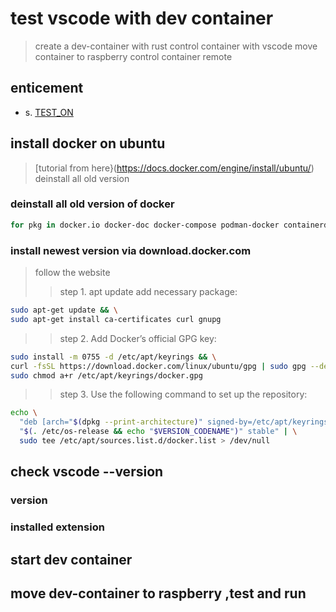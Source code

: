 # test vscode with dev container

> create a dev-container with rust
> control container with vscode
> move container to raspberry
> control container remote

## enticement

- s. [TEST_ON](./TEST_ON.md)

## install docker on ubuntu

> [tutorial from here}(https://docs.docker.com/engine/install/ubuntu/)
> deinstall all old version

### deinstall all old version of docker

```bash
for pkg in docker.io docker-doc docker-compose podman-docker containerd runc; do sudo apt-get remove $pkg; done

```

### install newest version via download.docker.com

> follow the website
>> step 1. apt update add necessary package:

```bash
sudo apt-get update && \
sudo apt-get install ca-certificates curl gnupg
```

>> step 2. Add Docker’s official GPG key:

```bash
sudo install -m 0755 -d /etc/apt/keyrings && \
curl -fsSL https://download.docker.com/linux/ubuntu/gpg | sudo gpg --dearmor -o /etc/apt/keyrings/docker.gpg && \
sudo chmod a+r /etc/apt/keyrings/docker.gpg
```

>> step 3. Use the following command to set up the repository:

```bash
echo \
  "deb [arch="$(dpkg --print-architecture)" signed-by=/etc/apt/keyrings/docker.gpg] https://download.docker.com/linux/ubuntu \
  "$(. /etc/os-release && echo "$VERSION_CODENAME")" stable" | \
  sudo tee /etc/apt/sources.list.d/docker.list > /dev/null
```

## check vscode --version

### version

### installed extension

## start dev container

## move dev-container to raspberry ,test and run
